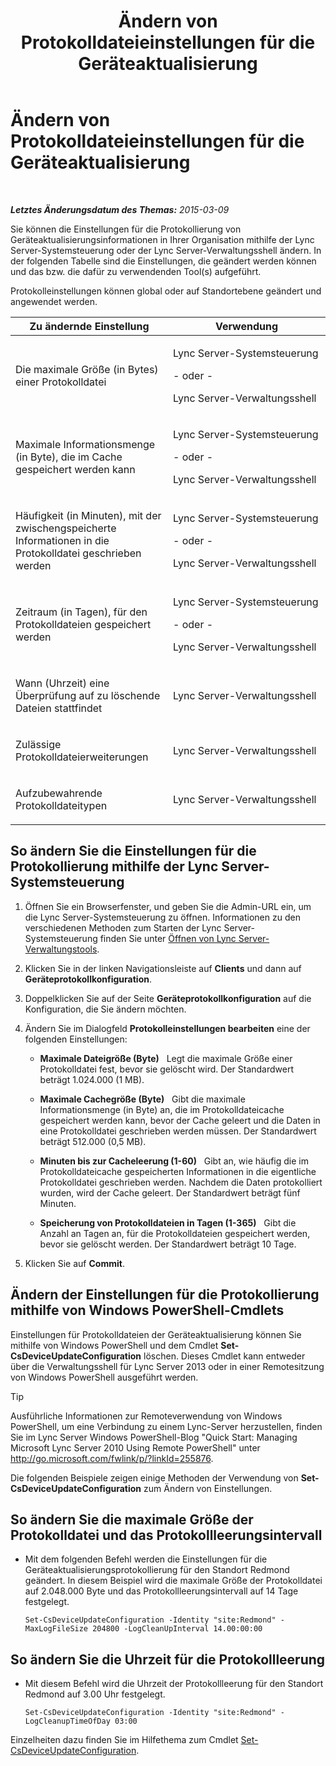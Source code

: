﻿---
title: Ändern von Protokolldateieinstellungen für die Geräteaktualisierung
TOCTitle: Ändern von Protokolldateieinstellungen für die Geräteaktualisierung
ms:assetid: 9b57f126-1853-43b3-bbd4-06401e6498bd
ms:mtpsurl: https://technet.microsoft.com/de-de/library/Gg182554(v=OCS.15)
ms:contentKeyID: 49294878
ms.date: 05/19/2016
mtps_version: v=OCS.15
ms.translationtype: HT
---

# Ändern von Protokolldateieinstellungen für die Geräteaktualisierung

 

_**Letztes Änderungsdatum des Themas:** 2015-03-09_

Sie können die Einstellungen für die Protokollierung von Geräteaktualisierungsinformationen in Ihrer Organisation mithilfe der Lync Server-Systemsteuerung oder der Lync Server-Verwaltungsshell ändern. In der folgenden Tabelle sind die Einstellungen, die geändert werden können und das bzw. die dafür zu verwendenden Tool(s) aufgeführt.

Protokolleinstellungen können global oder auf Standortebene geändert und angewendet werden.


<table>
<colgroup>
<col style="width: 50%" />
<col style="width: 50%" />
</colgroup>
<thead>
<tr class="header">
<th>Zu ändernde Einstellung</th>
<th>Verwendung</th>
</tr>
</thead>
<tbody>
<tr class="odd">
<td><p>Die maximale Größe (in Bytes) einer Protokolldatei</p></td>
<td><p>Lync Server-Systemsteuerung</p>
<p>- oder -</p>
<p>Lync Server-Verwaltungsshell</p></td>
</tr>
<tr class="even">
<td><p>Maximale Informationsmenge (in Byte), die im Cache gespeichert werden kann</p></td>
<td><p>Lync Server-Systemsteuerung</p>
<p>- oder -</p>
<p>Lync Server-Verwaltungsshell</p></td>
</tr>
<tr class="odd">
<td><p>Häufigkeit (in Minuten), mit der zwischengspeicherte Informationen in die Protokolldatei geschrieben werden</p></td>
<td><p>Lync Server-Systemsteuerung</p>
<p>- oder -</p>
<p>Lync Server-Verwaltungsshell</p></td>
</tr>
<tr class="even">
<td><p>Zeitraum (in Tagen), für den Protokolldateien gespeichert werden</p></td>
<td><p>Lync Server-Systemsteuerung</p>
<p>- oder -</p>
<p>Lync Server-Verwaltungsshell</p></td>
</tr>
<tr class="odd">
<td><p>Wann (Uhrzeit) eine Überprüfung auf zu löschende Dateien stattfindet</p></td>
<td><p>Lync Server-Verwaltungsshell</p></td>
</tr>
<tr class="even">
<td><p>Zulässige Protokolldateierweiterungen</p></td>
<td><p>Lync Server-Verwaltungsshell</p></td>
</tr>
<tr class="odd">
<td><p>Aufzubewahrende Protokolldateitypen</p></td>
<td><p>Lync Server-Verwaltungsshell</p></td>
</tr>
</tbody>
</table>


## So ändern Sie die Einstellungen für die Protokollierung mithilfe der Lync Server-Systemsteuerung

1.  Öffnen Sie ein Browserfenster, und geben Sie die Admin-URL ein, um die Lync Server-Systemsteuerung zu öffnen. Informationen zu den verschiedenen Methoden zum Starten der Lync Server-Systemsteuerung finden Sie unter [Öffnen von Lync Server-Verwaltungstools](lync-server-2013-open-lync-server-administrative-tools.md).

2.  Klicken Sie in der linken Navigationsleiste auf **Clients** und dann auf **Geräteprotokollkonfiguration**.

3.  Doppelklicken Sie auf der Seite **Geräteprotokollkonfiguration** auf die Konfiguration, die Sie ändern möchten.

4.  Ändern Sie im Dialogfeld **Protokolleinstellungen bearbeiten** eine der folgenden Einstellungen:
    
      - **Maximale Dateigröße (Byte)**   Legt die maximale Größe einer Protokolldatei fest, bevor sie gelöscht wird. Der Standardwert beträgt 1.024.000 (1 MB).
    
      - **Maximale Cachegröße (Byte)**   Gibt die maximale Informationsmenge (in Byte) an, die im Protokolldateicache gespeichert werden kann, bevor der Cache geleert und die Daten in eine Protokolldatei geschrieben werden müssen. Der Standardwert beträgt 512.000 (0,5 MB).
    
      - **Minuten bis zur Cacheleerung (1-60)**   Gibt an, wie häufig die im Protokolldateicache gespeicherten Informationen in die eigentliche Protokolldatei geschrieben werden. Nachdem die Daten protokolliert wurden, wird der Cache geleert. Der Standardwert beträgt fünf Minuten.
    
      - **Speicherung von Protokolldateien in Tagen (1-365)**   Gibt die Anzahl an Tagen an, für die Protokolldateien gespeichert werden, bevor sie gelöscht werden. Der Standardwert beträgt 10 Tage.

5.  Klicken Sie auf **Commit**.

## Ändern der Einstellungen für die Protokollierung mithilfe von Windows PowerShell-Cmdlets

Einstellungen für Protokolldateien der Geräteaktualisierung können Sie mithilfe von Windows PowerShell und dem Cmdlet **Set-CsDeviceUpdateConfiguration** löschen. Dieses Cmdlet kann entweder über die Verwaltungsshell für Lync Server 2013 oder in einer Remotesitzung von Windows PowerShell ausgeführt werden.


> [!TIP]
> Ausführliche Informationen zur Remoteverwendung von Windows PowerShell, um eine Verbindung zu einem Lync-Server herzustellen, finden Sie im Lync Server&nbsp;Windows PowerShell-Blog "Quick Start: Managing Microsoft Lync Server 2010 Using Remote PowerShell" unter <A href="http://go.microsoft.com/fwlink/p/?linkid=255876">http://go.microsoft.com/fwlink/p/?linkId=255876</A>.



Die folgenden Beispiele zeigen einige Methoden der Verwendung von **Set-CsDeviceUpdateConfiguration** zum Ändern von Einstellungen.

## So ändern Sie die maximale Größe der Protokolldatei und das Protokollleerungsintervall

  - Mit dem folgenden Befehl werden die Einstellungen für die Geräteaktualisierungsprotokollierung für den Standort Redmond geändert. In diesem Beispiel wird die maximale Größe der Protokolldatei auf 2.048.000 Byte und das Protokollleerungsintervall auf 14 Tage festgelegt.
    
        Set-CsDeviceUpdateConfiguration -Identity "site:Redmond" -MaxLogFileSize 204800 -LogCleanUpInterval 14.00:00:00

## So ändern Sie die Uhrzeit für die Protokollleerung

  - Mit diesem Befehl wird die Uhrzeit der Protokollleerung für den Standort Redmond auf 3.00 Uhr festgelegt.
    
        Set-CsDeviceUpdateConfiguration -Identity "site:Redmond" -LogCleanupTimeOfDay 03:00

Einzelheiten dazu finden Sie im Hilfethema zum Cmdlet [Set-CsDeviceUpdateConfiguration](set-csdeviceupdateconfiguration.md).

